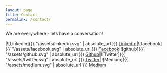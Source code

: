 ```yaml
---
layout: page
title: Contact
permalink: /contact/
---
```


We are everywhere - lets have a conversation!

|![LinkedIn]({{ "/assets/linkedin.svg" | absolute_url }}) [LinkedIn](https://www.linkedin.com/groups/8637512)|![facebook]({{ "/assets/facebook.svg" | absolute_url }}) [Facebook](https://www.facebook.com/groups/504523726577990/)|![github]({{ "/assets/github.svg" | absolute_url }}) [Github](https://github.com/mwolfson/mwolfson.github.io)|![Twitter]({{ "/assets/twitter.svg" | absolute_url }}) [Twitter](https://twitter.com/RemoteTeamwork)|![Medium]({{ "/assets/medium.svg" | absolute_url }}) [Medium](https://medium.com/remoteteamwork)

